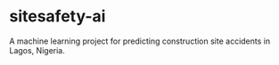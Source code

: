 # sitesafety-ai
A machine learning project for predicting construction site accidents in Lagos, Nigeria.
